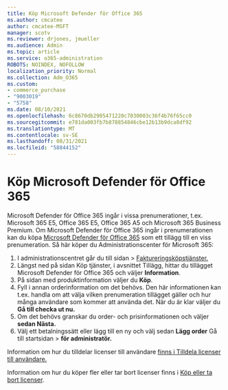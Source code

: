 ```yaml
---
title: Köp Microsoft Defender för Office 365
ms.author: cmcatee
author: cmcatee-MSFT
manager: scotv
ms.reviewer: drjones, jmueller
ms.audience: Admin
ms.topic: article
ms.service: o365-administration
ROBOTS: NOINDEX, NOFOLLOW
localization_priority: Normal
ms.collection: Adm_O365
ms.custom:
- commerce_purchase
- "9003019"
- "5758"
ms.date: 08/10/2021
ms.openlocfilehash: 6c8670db2905471220c7030003c36f4b76f65cc0
ms.sourcegitcommit: e781da003fb7b878854846cbe12b13b9dca8df92
ms.translationtype: MT
ms.contentlocale: sv-SE
ms.lasthandoff: 08/31/2021
ms.locfileid: "58844152"
---
```

# <a name="purchase-microsoft-defender-for-office-365"></a>Köp Microsoft Defender för Office 365

Microsoft Defender för Office 365 ingår i vissa prenumerationer, t.ex. Microsoft 365 E5, Office 365 E5, Office 365 A5 och Microsoft 365 Business Premium. Om Microsoft Defender för Office 365 ingår i prenumerationen kan du köpa [Microsoft Defender för Office 365](https://docs.microsoft.com/microsoft-365/security/office-365-security/office-365-atp) som ett tillägg till en viss prenumeration. Så här köper du Administrationscenter för Microsoft 365:

1. I administrationscentret går du till sidan  >  [Faktureringsköpstjänster.](https://go.microsoft.com/fwlink/p/?linkid=868433)
2. Längst ned på  sidan Köp tjänster, i avsnittet Tillägg, hittar du tillägget Microsoft Defender för Office 365 och väljer **Information**. 
3. På sidan med produktinformation väljer du **Köp**.
4. Fyll i annan orderinformation om det behövs. Den här informationen kan t.ex. handla om att välja vilken prenumeration tillägget gäller och hur många användare som kommer att använda det. När du är klar väljer du **Gå till checka ut nu.**
5. Om det behövs granskar du order- och prisinformationen och väljer **sedan Nästa.**
6. Välj ett betalningssätt eller lägg till en ny och välj sedan **Lägg order** Gå till startsidan  >  **för administratör.**

Information om hur du tilldelar licenser till användare [finns i Tilldela licenser till användare.](https://docs.microsoft.com/microsoft-365/admin/manage/assign-licenses-to-users)

Information om hur du köper fler eller tar bort licenser finns i [Köp eller ta bort licenser](https://docs.microsoft.com/microsoft-365/commerce/licenses/buy-licenses#buy-or-remove-licenses-for-your-business-subscription).